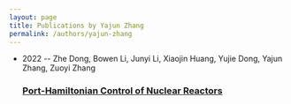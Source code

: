 ```yaml
---
layout: page
title: Publications by Yajun Zhang
permalink: /authors/yajun-zhang
---
```


<ul class="post-list">
<li><span class='post-meta'>2022 -- Zhe Dong, Bowen Li, Junyi Li, Xiaojin Huang, Yujie Dong, Yajun Zhang, Zuoyi Zhang</span><h3><a class='post-link' href="{{ site.baseurl }}/port-hamiltonian-control-of-nuclear-reactors">Port-Hamiltonian Control of Nuclear Reactors</a></h3></li>

</ul>
